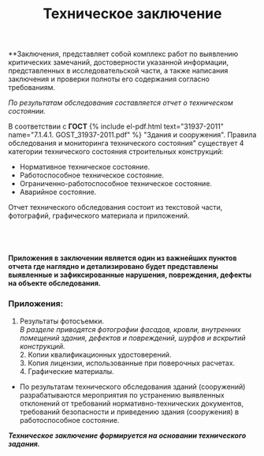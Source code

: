 ﻿---
title: Техническое заключение
cat: 1
sortid: 1.4
submenu: false
permalink: /техническое-заключение
---

**Заключения, представляет собой комплекс работ по выявлению критических замечаний, достоверности указанной информации, представленных в исследовательской части, а также написания заключения и проверки полноты его содержания согласно требованиям.


_По результатам обследования составляется отчет о техническом состоянии._  

В соответствии с __ГОСТ__ {% include el-pdf.html text="31937-2011" name="7.1.4.1. GOST_31937-2011.pdf" %} "Здания и сооружения". Правила обследования и мониторинга технического состояния" существует 4 категории технического состояния строительных конструкций:
- Нормативное техническое состояние.
- Работоспособное техническое состояние.
- Ограниченно-работоспособное техническое состояние.
- Аварийное состояние.

Отчет технического обследования состоит из текстовой части, фотографий, графического материала и приложений.

###### &nbsp;  
#### Приложения в заключении является один из важнейших пунктов отчета где наглядно и детализировано будет представлены выявленные и зафиксированные нарушения, повреждения, дефекты на объекте обследования.
    

### **Приложения:**  
  1. Результаты фотосъемки.   
    *В разделе приводятся фотографии фасадов, кровли, внутренних помещений здания, дефектов и повреждений, шурфов и вскрытий конструкций.*  
    2. Копии квалификационных удостоверений.  
    3. Копия лицензии, использованные при поверочных расчетах.  
    4. Графические материалы.  
    

* По результатам технического обследования зданий (сооружений) разрабатываются мероприятия по устранению выявленных отклонений от требований нормативно-технических документов, требований безопасности и приведению здания (сооружения) в работоспособное состояние.


***Техническое заключение формируется на основании технического задания.***

